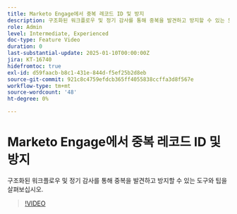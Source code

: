 ```yaml
---
title: Marketo Engage에서 중복 레코드 ID 및 방지
description: 구조화된 워크플로우 및 정기 감사를 통해 중복을 발견하고 방지할 수 있는 도구와 팁을 살펴보십시오.
role: Admin
level: Intermediate, Experienced
doc-type: Feature Video
duration: 0
last-substantial-update: 2025-01-10T00:00:00Z
jira: KT-16740
hidefromtoc: true
exl-id: d59faacb-b8c1-431e-844d-f5ef25b2d8eb
source-git-commit: 921c8c4759efdcb365ff4055838ccffa3d8f567e
workflow-type: tm+mt
source-wordcount: '48'
ht-degree: 0%

---
```


# Marketo Engage에서 중복 레코드 ID 및 방지

구조화된 워크플로우 및 정기 감사를 통해 중복을 발견하고 방지할 수 있는 도구와 팁을 살펴보십시오.

>[!VIDEO](https://video.tv.adobe.com/v/3429500/?learn=on&enablevpops)

